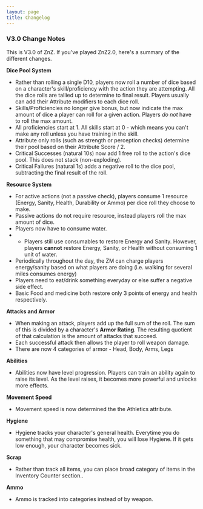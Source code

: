 ```yaml
---
layout: page
title: Changelog
---
```


### V3.0 Change Notes ###

This is V3.0 of ZnZ. If you've played ZnZ2.0, here's a summary of the different changes.

**Dice Pool System**
- Rather than rolling a single D10, players now roll a number of dice based on a character's skill/proficiency with the action they are attempting. All the dice rolls are tallied up to determine to final result. Players usually can add their Attribute modifiers to each dice roll.
- Skills/Proficiencies no longer give bonus, but now indicate the max amount of dice a player can roll for a given action. Players *do not* have to roll the max amount.
- All proficiencies start at 1. All skills start at 0 - which means you can't make any roll unless you have training in the skill.
- Attribute only rolls (such as strength or perception checks) determine their pool based on their Attribute Score / 2.
- Critical Successes (natural 10s) now add 1 free roll to the action's dice pool. This does not stack (non-exploding).
- Critical Failures (natural 1s) adds a negative roll to the dice pool, subtracting the final result of the roll.

**Resource System**
- For active actions (not a passive check), players consume 1 resource (Energy, Sanity, Health, Durability or Ammo) per dice roll they choose to make. 
- Passive actions do not require resource, instead players roll the max amount of dice.
- Players now have to consume water. 
- - Players still use consumables to restore Energy and Sanity. However, players **cannot** restore Energy, Sanity, or Health without consuming 1 unit of water.
- Periodically throughout the day, the ZM can charge players energy/sanity based on what players are doing (i.e. walking for several miles consumes energy)
- Players need to eat/drink something everyday or else suffer a negative side effect.
- Basic Food and medicine both restore only 3 points of energy and health respectively.


**Attacks and Armor**
- When making an attack, players add up the full sum of the roll. The sum of this is divided by a character's **Armor Rating**. The resulting quotient of that calculation is the amount of attacks that succeed. 
- Each successful attack then allows the player to roll weapon damage.
- There are now 4 categories of armor - Head, Body, Arms, Legs

**Abilities**
- Abilities now have level progression. Players can train an ability again to raise its level. As the level raises, it becomes more powerful and unlocks more effects.

**Movement Speed**
- Movement speed is now determined the the Athletics attribute.

**Hygiene**
- Hygiene tracks your character's general health. Everytime you do something that may compromise health, you will lose Hygiene. If it gets low enough, your character becomes sick.

**Scrap**
- Rather than track all items, you can place broad category of items in the Inventory Counter section..

**Ammo**
- Ammo is tracked into categories instead of by weapon.








